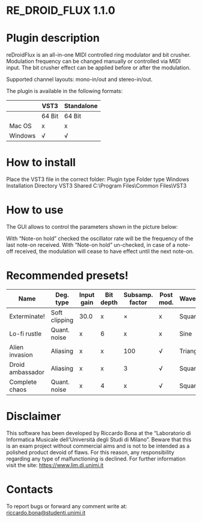 # RE_DROID_FLUX 1.1.0

# Plugin description
reDroidFlux is an all-in-one MIDI controlled ring modulator and bit crusher. Modulation frequency can be changed manually or controlled via MIDI input. The bit crusher effect can be applied before or after the modulation. 

Supported channel layouts: mono-in/out and stereo-in/out.

The plugin is available in the following formats:

|       | VST3 | Standalone|
|-------|-------|-------|
|       |64 Bit |	64 Bit|
|Mac OS	| x | x	|
|Windows|	√	|	√ |

# How to install
Place the VST3 file in the correct folder:
Plugin type	Folder type	Windows Installation Directory
VST3	Shared	C:\Program Files\Common Files\VST3

# How to use
The GUI allows to control the parameters shown in the picture below:
 
With “Note-on hold” checked the oscillator rate will be the frequency of the last note-on received.
With “Note-on hold” un-checked, in case of a note-off received, the modulation will cease to have effect until the next note-on.

# Recommended presets!

|Name|	Deg. type	|Input gain|	Bit depth	|Subsamp. factor|	Post mod.|	Waveform	|Rate	|Smooth factor|	Mix|
|-------|-------|-------|-------|-------|-------|-------|-------|-------|-------|
|Exterminate!	|Soft clipping	|30.0	|x	|×|	x	|Square|	32.00|	0.50|	1.00|
|Lo-fi rustle	|Quant. noise	|x	|6|	x|	x|	Sine	|740.00	|1.00	|0.30|
|Alien invasion|	Aliasing|	x|	x	|100|	√	|Triangular|	20000.00|	0.00|	1.00|
|Droid ambassador|	Aliasing|	x|	x	|3	|√	|Square|	88.00	|0.00	|0.80|
|Complete chaos|	Quant. noise|	x|4	|x|	√	|Square|	169.00	|0.00	|1.00|


# Disclaimer
This software has been developed by Riccardo Bona at the “Laboratorio di Informatica Musicale dell'Università degli Studi di Milano”. Beware that this is an exam project without commercial aims and is not to be intended as a polished product devoid of flaws. For this reason, any responsibility regarding any type of malfunctioning is declined. For further information visit the site: https://www.lim.di.unimi.it 

# Contacts
To report bugs or forward any comment write at:  riccardo.bona@studenti.unimi.it
